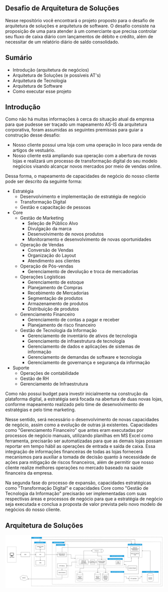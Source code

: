 ## Desafio de Arquitetura de Soluções

Nesse repositório você encontrará o projeto proposto para o desafio de arquitetura de soluções e arquitetura de software. O desafio consiste na proposição de uma para atender à um comerciante que precisa controlar seu fluxo de caixa diário com lançamentos de débito e crédito, além de necessitar de um relatório diário de saldo consolidado.

## Sumário

- Introdução (arquitetura de negócios)
- Arquitetura de Soluções (e possíveis AT's)
- Arquitetura de Tecnologia
- Arquitetura de Software
- Como executar esse projeto

## Introdução

Como não há muitas informações à cerca do situação atual da empresa para que pudesse ser traçado um mapeamento AS-IS da arquitetura corporativa, foram assumidas as seguintes premissas para guiar a construção desse desafio:

-  Nosso cliente possui uma loja com uma operação in loco para venda de artigos de vestuário.
- Nosso cliente está ampliando sua operação com a abertura de novas lojas e realizará um processo de transformação digital do seu modelo negócios visando alcançar novos mercados por meio de vendas online.

Dessa forma, o mapeamento de capacidades de negócio do nosso cliente pode ser descrito da seguinte forma:

  - Estratégia
    - Desenvolvimento e implementação de estratégia de negócio
    - Transformação Digital
    - Gestão e capacitação de pessoas
  - Core
    - Gestão de Marketing
      - Seleção de Público Alvo
      - Divulgação da marca
      - Desenvolvimento de novos produtos
      - Monitoramento e desenvolvimento de novas oportunidades
    - Operação de Vendas
      - Conversão de Vendas
      - Organização do Layout
      - Atendimento aos clientes
    - Operação de Pós-vendas
      - Gerenciamento de devolução e troca de mercadorias
    - Operações Logísticas
      - Gerenciamento de estoque
      - Planejamento de Compras
      - Recebimento de Mercadorias
      - Segmentação de produtos
      - Armazenamento de produtos
      - Distribuição de produtos
    - Gerenciamento Financeiro
      - Gerenciamento de contas a pagar e receber
      - Planejamento de risco financeiro
    - Gestão de Tecnologia da Informação
      - Gerenciamento de inventário de ativos de tecnologia
      - Gerenciamento de infraestrutura de tecnologia
      - Gerenciamento de dados e aplicações de sistemas de informação
      - Gerenciamento de demandas de software e tecnologia
      - Gerenciamento de governança e segurança da informação
  - Suporte
      - Operações de contabilidade
      - Gestão de RH
      - Gerenciamento de Infraestrutura

Como não possui budget para investir inicialmente na construção da plataforma digital, a estratégia será focada na abertura de duas novas lojas, conforme mapeamento realizado pelo time de desenvolvimento de estratégias e pelo time marketing.

Nesse sentido, será necessário o desenvolvimento de novas capacidades de negócio, assim como a evolução de outras já existentes. Capacidades como "Gerenciamento Financeiro" que antes eram executadas por processos de negócio manuais, utilizando planilhas em MS Excel como ferramenta, precisarão ser automatizadas para que as demais lojas possam reportar em tempo hábil as operações de entrada e saída de caixa. Essa integração de informações financeiras de todas as lojas fornecerá mecanismos para auxiliar a tomada de decisão quanto à necessidade de ações para mitigação de riscos financeiros, além de permitir que nosso cliente realize melhores operações no mercado baseado na saúde financeira da empresa.

Na segunda fase do processo de expansão, capacidades estratégicas como "Transformação Digital" e capacidades Core como "Gestão de Tecnologia da Informação" precisarão ser implementadas com suas respectivas áreas e processos de negócio para que a estratégia de negócio seja executada e conclua a proposta de valor prevista pelo novo modelo de negócios do nosso cliente.

## Arquitetura de Soluções

![alt text](https://github.com/FSilote/gestao_fluxo_caixa/blob/main/assets/arq_solucoes_v3.png)
